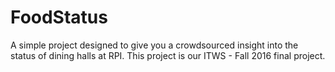 # FoodStatus
A simple project designed to give you a crowdsourced insight into the status of dining halls at RPI.
This project is our ITWS - Fall 2016 final project.
